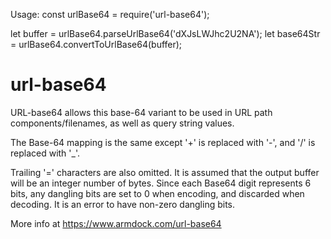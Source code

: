 Usage:
const urlBase64 = require('url-base64');

let buffer = urlBase64.parseUrlBase64('dXJsLWJhc2U2NA');
let base64Str = urlBase64.convertToUrlBase64(buffer);

# url-base64

URL-base64 allows this base-64 variant to be used in URL path components/filenames, as well as query string values.

The Base-64 mapping is the same except '+' is replaced with '-', and '/' is replaced with '_'.

Trailing '=' characters are also omitted. It is assumed that the output buffer will be an integer number of bytes. Since each Base64 digit represents 6 bits, any dangling bits are set to 0 when encoding, and discarded when decoding. It is an error to have non-zero dangling bits.

More info at https://www.armdock.com/url-base64
